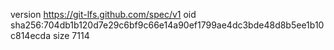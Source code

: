 version https://git-lfs.github.com/spec/v1
oid sha256:704db1b120d7e29c6bf9c66e14a90ef1799ae4dc3bde48d8b5ee1b10c814ecda
size 7114
